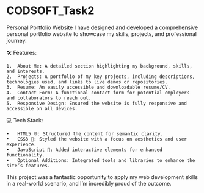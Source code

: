 # CODSOFT_Task2
Personal Portfolio Website 
I have designed and developed a comprehensive personal portfolio website to showcase my skills, projects, and professional journey.

🛠 Features:

	1.	About Me: A detailed section highlighting my background, skills, and interests.
	2.	Projects: A portfolio of my key projects, including descriptions, technologies used, and links to live demos or repositories.
	3.	Resume: An easily accessible and downloadable resume/CV.
	4.	Contact Form: A functional contact form for potential employers and collaborators to reach out.
	5.	Responsive Design: Ensured the website is fully responsive and accessible on all devices.

💻 Tech Stack:

	•	HTML5 🌐: Structured the content for semantic clarity.
	•	CSS3 🎨: Styled the website with a focus on aesthetics and user experience.
	•	JavaScript 🚀: Added interactive elements for enhanced functionality.
	•	Optional Additions: Integrated tools and libraries to enhance the site’s features.

This project was a fantastic opportunity to apply my web development skills in a real-world scenario, and I’m incredibly proud of the outcome. 

